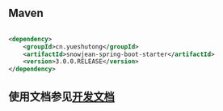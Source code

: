 ## Maven

```xml

<dependency>
    <groupId>cn.yueshutong</groupId>
    <artifactId>snowjean-spring-boot-starter</artifactId>
    <version>3.0.0.RELEASE</version>
</dependency>

```

## 使用文档参见[开发文档](../CN_README.md)
